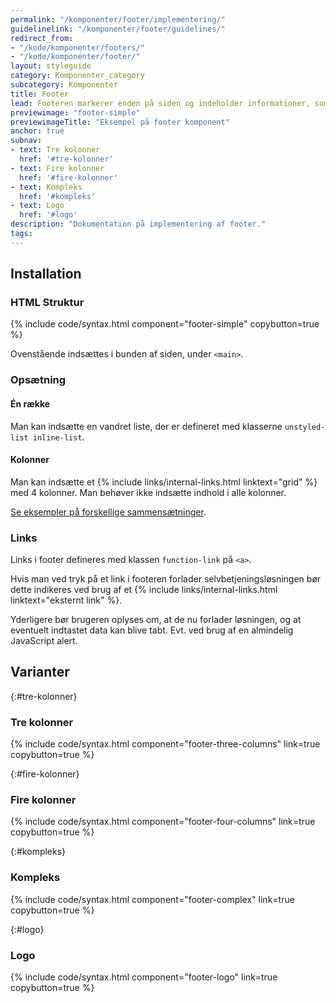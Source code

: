 ```yaml
---
permalink: "/komponenter/footer/implementering/"
guidelinelink: "/komponenter/footer/guidelines/"
redirect_from:
- "/kode/komponenter/footers/"
- "/kode/komponenter/footer/"
layout: styleguide
category: Komponenter_category
subcategory: Komponenter
title: Footer
lead: Footeren markerer enden på siden og indeholder informationer, som guider brugeren videre.
previewimage: "footer-simple"
previewimageTitle: "Eksempel på footer komponent"
anchor: true
subnav:
- text: Tre kolonner
  href: '#tre-kolonner'
- text: Fire kolonner
  href: '#fire-kolonner'
- text: Kompleks
  href: '#kompleks'
- text: Logo
  href: '#logo'
description: "Dokumentation på implementering af footer."
tags:
---
```


## Installation

### HTML Struktur

{% include code/syntax.html component="footer-simple" copybutton=true %}

Ovenstående indsættes i bunden af siden, under `<main>`.

### Opsætning

#### Én række
Man kan indsætte en vandret liste, der er defineret med klasserne `unstyled-list inline-list`.

#### Kolonner

Man kan indsætte et {% include links/internal-links.html linktext="grid" %} med 4 kolonner. Man behøver ikke indsætte indhold i alle kolonner.

<a href="/komponenter/footer/#tre-kolonner">Se eksempler på forskellige sammensætninger</a>.

### Links

Links i footer defineres med klassen `function-link` på `<a>`.

Hvis man ved tryk på et link i footeren forlader selvbetjeningsløsningen bør dette indikeres ved brug af et {% include links/internal-links.html linktext="eksternt link" %}.

Yderligere bør brugeren oplyses om, at de nu forlader løsningen, og at eventuelt indtastet data kan blive tabt. Evt. ved brug af en almindelig JavaScript alert.

## Varianter

{:#tre-kolonner}
### Tre kolonner

{% include code/syntax.html component="footer-three-columns" link=true copybutton=true %}

{:#fire-kolonner}
### Fire kolonner
{% include code/syntax.html component="footer-four-columns" link=true copybutton=true %}

{:#kompleks}
### Kompleks
{% include code/syntax.html component="footer-complex" link=true copybutton=true %}

{:#logo}
### Logo
{% include code/syntax.html component="footer-logo" link=true copybutton=true %}
